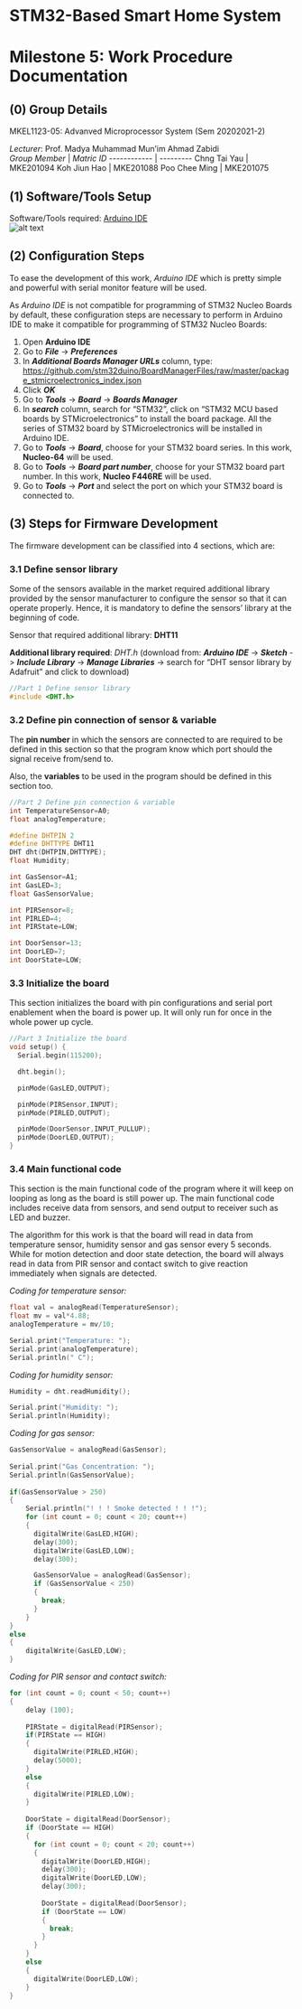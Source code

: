 # **STM32-Based Smart Home System**<br />
# **Milestone 5: Work Procedure Documentation**<br />

## **(0) Group Details**<br />
MKEL1123-05: Advanved Microprocessor System (Sem 20202021-2)<br />

*Lecturer*: Prof. Madya Muhammad Mun’im Ahmad Zabidi<br />
*Group Member* | *Matric ID*
------------ | ---------
Chng Tai Yau | MKE201094
Koh Jiun Hao | MKE201088
Poo Chee Ming | MKE201075

## **(1) Software/Tools Setup**<br />
Software/Tools required: [Arduino IDE](https://www.arduino.cc/en/software)<br />
![alt text](https://github.com/Jiunhao97/screenshot/blob/main/Screenshot%202021-06-18%20194923.jpg)<br />

## **(2) Configuration Steps**<br />
To ease the development of this work, *Arduino IDE* which is pretty simple and powerful with serial monitor feature will be used.<br />

As *Arduino IDE* is not compatible for programming of STM32 Nucleo Boards by default, these configuration steps are necessary to perform in Arduino IDE to make it compatible for programming of STM32 Nucleo Boards:<br />

   1. Open **Arduino IDE**
   2.	Go to _**File**_ -> _**Preferences**_
   3.	In _**Additional Boards Manager URLs**_ column, type: https://github.com/stm32duino/BoardManagerFiles/raw/master/package_stmicroelectronics_index.json
   4.	Click _**OK**_
   5.	Go to _**Tools**_ -> _**Board**_ -> _**Boards Manager**_
   6.	In _**search**_ column, search for “STM32”, click on “STM32 MCU based boards by STMicroelectronics” to install the board package. All the series of STM32 board by STMicroelectronics will be installed in Arduino IDE.
   7.	Go to _**Tools**_ -> _**Board**_, choose for your STM32 board series. In this work, **Nucleo-64** will be used.
   8.	Go to _**Tools**_ -> _**Board part number**_, choose for your STM32 board part number. In this work, **Nucleo F446RE** will be used.
   9.	Go to _**Tools**_ -> _**Port**_ and select the port on which your STM32 board is connected to.<br />
 
## **(3) Steps for Firmware Development**<br />
The firmware development can be classified into 4 sections, which are:<br />
 
### **3.1 Define sensor library**<br />
Some of the sensors available in the market required additional library provided by the sensor manufacturer to configure the sensor so that it can operate properly. Hence, it is mandatory to define the sensors’ library at the beginning of code.<br />

Sensor that required additional library: **DHT11**<br />

__Additional library required__: *DHT.h* (download from: _**Arduino IDE**_ -> _**Sketch**_ -> _**Include Library**_ -> _**Manage Libraries**_ -> search for “DHT sensor library by Adafruit” and click to download)<br />

```C++
//Part 1 Define sensor library
#include <DHT.h>
```

### **3.2 Define pin connection of sensor & variable**<br />
The **pin number** in which the sensors are connected to are required to be defined in this section so that the program know which port should the signal receive from/send to.<br />

Also, the **variables** to be used in the program should be defined in this section too.<br />

```C++
//Part 2 Define pin connection & variable
int TemperatureSensor=A0;
float analogTemperature;

#define DHTPIN 2
#define DHTTYPE DHT11
DHT dht(DHTPIN,DHTTYPE);
float Humidity;

int GasSensor=A1;
int GasLED=3;
float GasSensorValue;

int PIRSensor=8;
int PIRLED=4;
int PIRState=LOW;

int DoorSensor=13;
int DoorLED=7;
int DoorState=LOW;
```

### **3.3 Initialize the board**<br />
This section initializes the board with pin configurations and serial port enablement when the board is power up. It will only run for once in the whole power up cycle.<br />

```C++
//Part 3 Initialize the board
void setup() {
  Serial.begin(115200);

  dht.begin();

  pinMode(GasLED,OUTPUT);

  pinMode(PIRSensor,INPUT);
  pinMode(PIRLED,OUTPUT);

  pinMode(DoorSensor,INPUT_PULLUP);
  pinMode(DoorLED,OUTPUT);
}
```

### **3.4 Main functional code**<br />
This section is the main functional code of the program where it will keep on looping as long as the board is still power up. The main functional code includes receive data from sensors, and send output to receiver such as LED and buzzer.<br />

The algorithm for this work is that the board will read in data from temperature sensor, humidity sensor and gas sensor every 5 seconds. While for motion detection and door state detection, the board will always read in data from PIR sensor and contact switch to give reaction immediately when signals are detected.<br />

*Coding for temperature sensor:*<br />
```C++
float val = analogRead(TemperatureSensor);
float mv = val*4.88;
analogTemperature = mv/10;

Serial.print("Temperature: ");
Serial.print(analogTemperature);
Serial.println(" C");
```

*Coding for humidity sensor:*<br />
```C++
Humidity = dht.readHumidity();

Serial.print("Humidity: ");
Serial.println(Humidity);
```

*Coding for gas sensor:*<br />
```C++
GasSensorValue = analogRead(GasSensor);
  
Serial.print("Gas Concentration: ");
Serial.println(GasSensorValue);
  
if(GasSensorValue > 250)
{
    Serial.println("! ! ! Smoke detected ! ! !");
    for (int count = 0; count < 20; count++)
    {
      digitalWrite(GasLED,HIGH);
      delay(300);
      digitalWrite(GasLED,LOW);
      delay(300);

      GasSensorValue = analogRead(GasSensor);
      if (GasSensorValue < 250)
      {
        break;
      }
    }
}
else
{
    digitalWrite(GasLED,LOW);
}
```

*Coding for PIR sensor and contact switch:*<br />
```C++
for (int count = 0; count < 50; count++)
{
    delay (100);
    
    PIRState = digitalRead(PIRSensor);
    if(PIRState == HIGH)
    {
      digitalWrite(PIRLED,HIGH);
      delay(5000); 
    }
    else
    {
      digitalWrite(PIRLED,LOW);
    }
  
    DoorState = digitalRead(DoorSensor);
    if (DoorState == HIGH)
    {
      for (int count = 0; count < 20; count++)
      {
        digitalWrite(DoorLED,HIGH);
        delay(300);
        digitalWrite(DoorLED,LOW);
        delay(300);
        
        DoorState = digitalRead(DoorSensor);
        if (DoorState == LOW)
        {
          break;
        }
      }
    }
    else
    {
      digitalWrite(DoorLED,LOW);
    }
}
```



